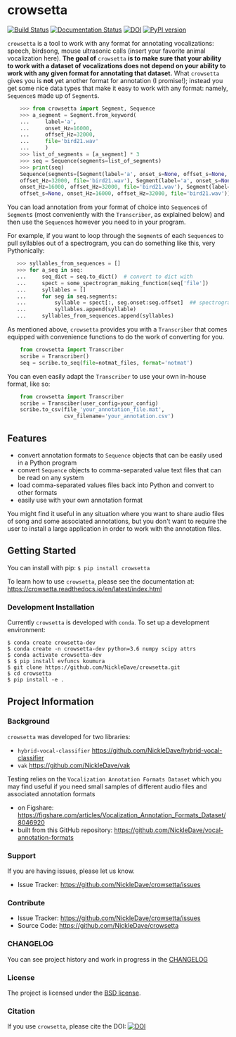 # crowsetta
[![Build Status](https://github.com/NickleDave/crowsetta/actions/workflows/ci.yml/badge.svg)](https://github.com/NickleDave/crowsetta/actions)
[![Documentation Status](https://readthedocs.org/projects/crowsetta/badge/?version=latest)](https://crowsetta.readthedocs.io/en/latest/?badge=latest)
[![DOI](https://zenodo.org/badge/159904494.svg)](https://zenodo.org/badge/latestdoi/159904494)
[![PyPI version](https://badge.fury.io/py/crowsetta.svg)](https://badge.fury.io/py/crowsetta)

`crowsetta` is a tool to work with any format for annotating vocalizations: speech, birdsong, 
mouse ultrasonic calls (insert your favorite animal vocalization here).
**The goal of** `crowsetta` **is to make sure that your ability to work with a dataset 
of vocalizations does not depend on your ability to work with any given format for 
annotating that dataset.** What `crowsetta` gives you is **not** yet another format for 
annotation (I promise!); instead you get some nice data types that make it easy to 
work with any format: namely, `Sequence`s made up of `Segment`s.

```Python
    >>> from crowsetta import Segment, Sequence
    >>> a_segment = Segment.from_keyword(
    ...     label='a',
    ...     onset_Hz=16000,
    ...     offset_Hz=32000,
    ...     file='bird21.wav'
    ...     )
    >>> list_of_segments = [a_segment] * 3
    >>> seq = Sequence(segments=list_of_segments)
    >>> print(seq)
    Sequence(segments=[Segment(label='a', onset_s=None, offset_s=None, onset_Hz=16000, 
    offset_Hz=32000, file='bird21.wav'), Segment(label='a', onset_s=None, offset_s=None, 
    onset_Hz=16000, offset_Hz=32000, file='bird21.wav'), Segment(label='a', onset_s=None, 
    offset_s=None, onset_Hz=16000, offset_Hz=32000, file='bird21.wav')])
```

You can load annotation from your format of choice into `Sequence`s of `Segment`s 
(most conveniently with the `Transcriber`, as explained below) and then use the 
`Sequence`s however you need to in your program.

For example, if you want to loop through the `Segment`s of each `Sequence`s to 
pull syllables out of a spectrogram, you can do something like this, very Pythonically:

```Python
   >>> syllables_from_sequences = []
   >>> for a_seq in seq:
   ...     seq_dict = seq.to_dict()  # convert to dict with 
   ...     spect = some_spectrogram_making_function(seq['file'])
   ...     syllables = []
   ...     for seg in seq.segments:
   ...         syllable = spect[:, seg.onset:seg.offset]  ## spectrogram is a 2d numpy array
   ...         syllables.append(syllable)
   ...     syllables_from_sequences.append(syllables)
```

As mentioned above, `crowsetta` provides you with a `Transcriber` that comes equipped
with convenience functions to do the work of converting for you. 

```Python
    from crowsetta import Transcriber
    scribe = Transcriber()
    seq = scribe.to_seq(file=notmat_files, format='notmat')
```

You can even easily adapt the `Transcriber` to use your own in-house format, like so:

```Python
    from crowsetta import Transcriber
    scribe = Transciber(user_config=your_config)
    scribe.to_csv(file_'your_annotation_file.mat',
                  csv_filename='your_annotation.csv')
```

## Features

- convert annotation formats to `Sequence` objects that can be easily used in a Python program
- convert `Sequence` objects to comma-separated value text files that can be read on any system
- load comma-separated values files back into Python and convert to other formats
- easily use with your own annotation format

You might find it useful in any situation where you want 
to share audio files of song and some associated annotations, 
but you don't want to require the user to install a large 
application in order to work with the annotation files.

## Getting Started
You can install with pip:
`$ pip install crowsetta`

To learn how to use `crowsetta`, please see the documentation at:  
<https://crowsetta.readthedocs.io/en/latest/index.html>

### Development Installation

Currently `crowsetta` is developed with `conda`.
To set up a development environment:
```
$ conda create crowsetta-dev
$ conda create -n crowsetta-dev python=3.6 numpy scipy attrs
$ conda activate crowsetta-dev
$ $ pip install evfuncs koumura
$ git clone https://github.com/NickleDave/crowsetta.git
$ cd crowsetta
$ pip install -e .
```


## Project Information

### Background

`crowsetta` was developed for two libraries:
- `hybrid-vocal-classifier` <https://github.com/NickleDave/hybrid-vocal-classifier>
- `vak` <https://github.com/NickleDave/vak>

Testing relies on the `Vocalization Annotation Formats Dataset` which you may find useful if you need
small samples of different audio files and associated annotation formats
- on Figshare: <https://figshare.com/articles/Vocalization_Annotation_Formats_Dataset/8046920>
- built from this GitHub repository: <https://github.com/NickleDave/vocal-annotation-formats>

### Support

If you are having issues, please let us know.

- Issue Tracker: <https://github.com/NickleDave/crowsetta/issues>

### Contribute

- Issue Tracker: <https://github.com/NickleDave/crowsetta/issues>
- Source Code: <https://github.com/NickleDave/crowsetta>

### CHANGELOG
You can see project history and work in progress in the [CHANGELOG](./doc/CHANGELOG.md)

### License

The project is licensed under the [BSD license](./LICENSE).

### Citation
If you use `crowsetta`, please cite the DOI:
[![DOI](https://zenodo.org/badge/159904494.svg)](https://zenodo.org/badge/latestdoi/159904494)